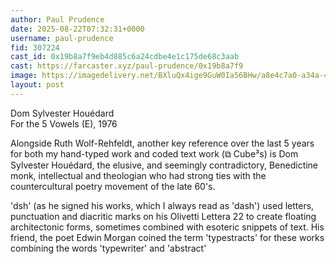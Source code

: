 ```yaml
---
author: Paul Prudence
date: 2025-08-22T07:32:31+0000
username: paul-prudence
fid: 307224
cast_id: 0x19b8a7f9eb4d885c6a24cdbe4e1c175de68c3aab
cast: https://farcaster.xyz/paul-prudence/0x19b8a7f9
image: https://imagedelivery.net/BXluQx4ige9GuW0Ia56BHw/a8e4c7a0-a34a-476b-9a50-17620cdcbd00/original
layout: post
---
```

Dom Sylvester Houédard   
For the 5 Vowels (E),  1976    
  
Alongside Ruth Wolf-Rehfeldt, another key reference over the last 5 years for both my hand-typed work and coded text work (⧉ Cube³s) is Dom Sylvester Houédard, the elusive, and seemingly contradictory, Benedictine monk, intellectual and theologian who had strong ties with the countercultural poetry movement of the late 60's.    
  
'dsh' (as he signed his works, which I always read as 'dash') used letters, punctuation and diacritic marks on his Olivetti Lettera 22 to create floating architectonic forms, sometimes combined with esoteric snippets of text. His friend, the poet Edwin Morgan coined the term 'typestracts' for these works combining the words 'typewriter' and 'abstract'  

<img src='https://imagedelivery.net/BXluQx4ige9GuW0Ia56BHw/a8e4c7a0-a34a-476b-9a50-17620cdcbd00/original' alt='' referrerpolicy='no-referrer'/>
